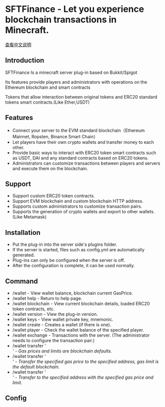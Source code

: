 # SFTFinance - Let you experience blockchain transactions in Minecraft.

[查看中文说明](/README_zh.md)

## Introduction

SFTFinance Is a minecraft server plug-in based on Bukkit/Spigot

Its features provide players and administrators with operations on the Ethereum blockchain and smart contracts

Tokens that allow interaction between original tokens and ERC20 standard tokens smart contracts.(Like Ether,USDT)

## Features

- Connect your server to the EVM standard blockchain（Ethereum Mainnet, Ropsten, Binance Smart Chain）
- Let players have their own crypto wallets and transfer money to each other.
- Provide basic ways to interact with ERC20 token smart contracts such as USDT, DAI and any standard contracts based on ERC20 tokens.
- Administrators can customize transactions between players and servers and execute them on the blockchain.

## Support

- Support custom ERC20 token contracts.
- Support EVM blockchain and custom blockchain HTTP address.
- Supports custom administrators to customize transaction pairs.
- Supports the generation of crypto wallets and export to other wallets. (Like Metamask)

## Installation

- Put the plug-in into the server side's plugins folder.
- If the server is started, files such as config.yml are automatically generated.
- Plug-ins can only be configured when the server is off.
- After the configuration is complete, it can be used normally.

## Command

- /wallet - View wallet balance, blockchain current GasPrice.
- /wallet help - Return to help page.
- /wallet blockchain - View current blockchain details, loaded ERC20 token contracts, etc.
- /wallet version - View the plug-in version.
- /wallet keys - View wallet private key, mnemonic.
- /wallet create - Creates a wallet (if there is one).
- /wallet player <name> - Check the wallet balance of the specified player.
- /wallet exchange <transaction pair> - Transactions with the server. (The administrator needs to configure the transaction pair.)
- /wallet transfer '<name> <address> <amount>' - Gas prices and limits are blockchain defaults.
- /wallet transfer '<name> <address> <amount> <gasprice>' - Transfer the specified gas price to the specified address, gas limit is the default blockchain.
- /wallet transfer '<name> <address> <amount> <gasprice> <gaslimit>' - Transfer to the specified address with the specified gas price and limit.

## Config
